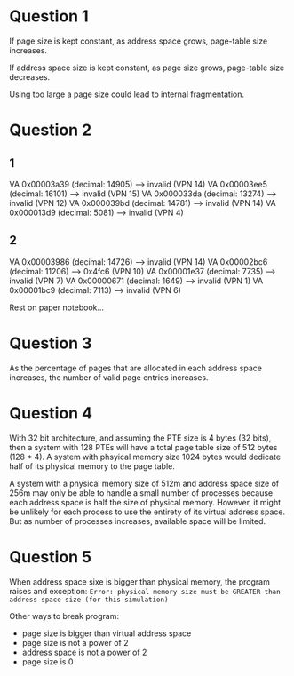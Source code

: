 # Question 1

If page size is kept constant, as address space grows, page-table size increases.

If address space size is kept constant, as page size grows, page-table size decreases.

Using too large a page size could lead to internal fragmentation.

# Question 2

## 1

VA 0x00003a39 (decimal:    14905) --> invalid (VPN 14)
VA 0x00003ee5 (decimal:    16101) --> invalid (VPN 15)
VA 0x000033da (decimal:    13274) --> invalid (VPN 12)
VA 0x000039bd (decimal:    14781) --> invalid (VPN 14)
VA 0x000013d9 (decimal:     5081) --> invalid (VPN 4)

## 2

VA 0x00003986 (decimal:    14726) --> invalid (VPN 14)
VA 0x00002bc6 (decimal:    11206) --> 0x4fc6 (VPN 10)
VA 0x00001e37 (decimal:     7735) --> invalid (VPN 7)
VA 0x00000671 (decimal:     1649) --> invalid (VPN 1)
VA 0x00001bc9 (decimal:     7113) --> invalid (VPN 6)

Rest on paper notebook...

# Question 3

As the percentage of pages that are allocated in each address space increases,
the number of valid page entries increases.

# Question 4

With 32 bit architecture, and assuming the PTE size is 4 bytes (32 bits), then a system
with 128 PTEs will have a total page table size of 512 bytes (128 * 4).
A system with phsyical memory size 1024 bytes would dedicate half of its physical
memory to the page table.

A system with a physical memory size of 512m and address space size of 256m may only be able to
handle a small number of processes because each address space is half the size of physical
memory. However, it might be unlikely for each process to use the entirety of its
virtual address space. But as number of processes increases, available space will be
limited.

# Question 5

When address space sixe is bigger than physical memory, the program raises
and exception:
`Error: physical memory size must be GREATER than address space size (for this simulation)`

Other ways to break program:
* page size is bigger than virtual address space
* page size is not a power of 2
* address space is not a power of 2
* page size is 0
